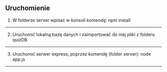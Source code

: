 Uruchomienie
-----------------------------------------------------------
1. W folderze server wpisać w konsoli komendę:
npm install
-----------------------------------------------------------
2. Uruchomić lokalną bazę danych i zaimportować do niej pliki z folderu quizDB
-----------------------------------------------------------
3. Uruchomić serwer express, poprzez komendę (folder server):
node app.js
-----------------------------------------------------------